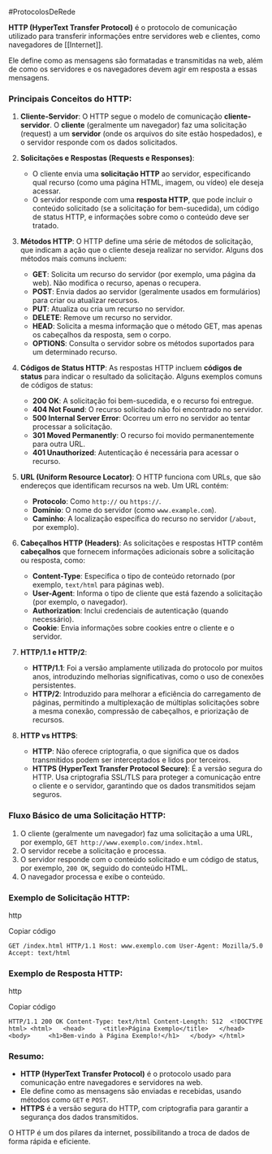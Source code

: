 #ProtocolosDeRede  

**HTTP (HyperText Transfer Protocol)** é o protocolo de comunicação utilizado para 
transferir informações entre servidores web e clientes, como navegadores de [[Internet]]. 

Ele define como as mensagens são formatadas e transmitidas na web, além de como os servidores e os navegadores devem agir em resposta a essas mensagens.

### Principais Conceitos do HTTP:

1. **Cliente-Servidor**: O HTTP segue o modelo de comunicação **cliente-servidor**. O **cliente** (geralmente um navegador) faz uma solicitação (request) a um **servidor** (onde os arquivos do site estão hospedados), e o servidor responde com os dados solicitados.
    
2. **Solicitações e Respostas (Requests e Responses)**:
    
    - O cliente envia uma **solicitação HTTP** ao servidor, especificando qual recurso (como uma página HTML, imagem, ou vídeo) ele deseja acessar.
    - O servidor responde com uma **resposta HTTP**, que pode incluir o conteúdo solicitado (se a solicitação for bem-sucedida), um código de status HTTP, e informações sobre como o conteúdo deve ser tratado.
3. **Métodos HTTP**: O HTTP define uma série de métodos de solicitação, que indicam a ação que o cliente deseja realizar no servidor. Alguns dos métodos mais comuns incluem:
    
    - **GET**: Solicita um recurso do servidor (por exemplo, uma página da web). Não modifica o recurso, apenas o recupera.
    - **POST**: Envia dados ao servidor (geralmente usados em formulários) para criar ou atualizar recursos.
    - **PUT**: Atualiza ou cria um recurso no servidor.
    - **DELETE**: Remove um recurso no servidor.
    - **HEAD**: Solicita a mesma informação que o método GET, mas apenas os cabeçalhos da resposta, sem o corpo.
    - **OPTIONS**: Consulta o servidor sobre os métodos suportados para um determinado recurso.
4. **Códigos de Status HTTP**: As respostas HTTP incluem **códigos de status** para indicar o resultado da solicitação. Alguns exemplos comuns de códigos de status:
    
    - **200 OK**: A solicitação foi bem-sucedida, e o recurso foi entregue.
    - **404 Not Found**: O recurso solicitado não foi encontrado no servidor.
    - **500 Internal Server Error**: Ocorreu um erro no servidor ao tentar processar a solicitação.
    - **301 Moved Permanently**: O recurso foi movido permanentemente para outra URL.
    - **401 Unauthorized**: Autenticação é necessária para acessar o recurso.
5. **URL (Uniform Resource Locator)**: O HTTP funciona com URLs, que são endereços que identificam recursos na web. Um URL contém:
    
    - **Protocolo**: Como `http://` ou `https://`.
    - **Domínio**: O nome do servidor (como `www.example.com`).
    - **Caminho**: A localização específica do recurso no servidor (`/about`, por exemplo).
6. **Cabeçalhos HTTP (Headers)**: As solicitações e respostas HTTP contêm **cabeçalhos** que fornecem informações adicionais sobre a solicitação ou resposta, como:
    
    - **Content-Type**: Especifica o tipo de conteúdo retornado (por exemplo, `text/html` para páginas web).
    - **User-Agent**: Informa o tipo de cliente que está fazendo a solicitação (por exemplo, o navegador).
    - **Authorization**: Inclui credenciais de autenticação (quando necessário).
    - **Cookie**: Envia informações sobre cookies entre o cliente e o servidor.
7. **HTTP/1.1 e HTTP/2**:
    
    - **HTTP/1.1**: Foi a versão amplamente utilizada do protocolo por muitos anos, introduzindo melhorias significativas, como o uso de conexões persistentes.
    - **HTTP/2**: Introduzido para melhorar a eficiência do carregamento de páginas, permitindo a multiplexação de múltiplas solicitações sobre a mesma conexão, compressão de cabeçalhos, e priorização de recursos.
8. **HTTP vs HTTPS**:
    
    - **HTTP**: Não oferece criptografia, o que significa que os dados transmitidos podem ser interceptados e lidos por terceiros.
    - **HTTPS (HyperText Transfer Protocol Secure)**: É a versão segura do HTTP. Usa criptografia SSL/TLS para proteger a comunicação entre o cliente e o servidor, garantindo que os dados transmitidos sejam seguros.

### Fluxo Básico de uma Solicitação HTTP:

1. O cliente (geralmente um navegador) faz uma solicitação a uma URL, por exemplo, `GET http://www.exemplo.com/index.html`.
2. O servidor recebe a solicitação e processa.
3. O servidor responde com o conteúdo solicitado e um código de status, por exemplo, `200 OK`, seguido do conteúdo HTML.
4. O navegador processa e exibe o conteúdo.

### Exemplo de Solicitação HTTP:

http

Copiar código

`GET /index.html HTTP/1.1 Host: www.exemplo.com User-Agent: Mozilla/5.0 Accept: text/html`

### Exemplo de Resposta HTTP:

http

Copiar código

`HTTP/1.1 200 OK Content-Type: text/html Content-Length: 512  <!DOCTYPE html> <html>   <head>     <title>Página Exemplo</title>   </head>   <body>     <h1>Bem-vindo à Página Exemplo!</h1>   </body> </html>`

### Resumo:

- **HTTP (HyperText Transfer Protocol)** é o protocolo usado para comunicação entre navegadores e servidores na web.
- Ele define como as mensagens são enviadas e recebidas, usando métodos como `GET` e `POST`.
- **HTTPS** é a versão segura do HTTP, com criptografia para garantir a segurança dos dados transmitidos.

O HTTP é um dos pilares da internet, possibilitando a troca de dados de forma rápida e eficiente.